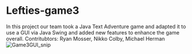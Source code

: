 # Lefties-game3
In this project our team took a Java Text Adventure game and adapted it to use a GUI via Java Swing and added new features to enhance the game overall.
Contritubtors:  Ryan Mosser, Nikko Colby, Michael Herman
![Game3GUI_snip](https://user-images.githubusercontent.com/89651714/177472076-3f95fca7-06dd-4e08-9434-ff5fec0b2106.PNG)
